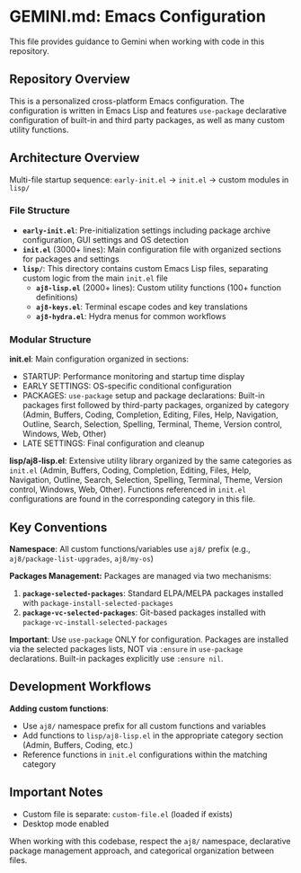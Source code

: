 # GEMINI.md: Emacs Configuration

This file provides guidance to Gemini when working with code in this
repository.

## Repository Overview

This is a personalized cross-platform Emacs configuration. The configuration
is written in Emacs Lisp and features `use-package` declarative
configuration of built-in and third party packages, as well as many custom
utility functions.

## Architecture Overview

Multi-file startup sequence: `early-init.el` → `init.el` → custom
modules in `lisp/`

### File Structure

- **`early-init.el`**: Pre-initialization settings including package archive
  configuration, GUI settings and OS detection
- **`init.el`** (3000+ lines): Main configuration file with organized
  sections for packages and settings
- **`lisp/`**: This directory contains custom Emacs Lisp files, separating
    custom logic from the main `init.el` file
  - **`aj8-lisp.el`** (2000+ lines): Custom utility functions (100+
  function definitions)
  - **`aj8-keys.el`**: Terminal escape codes and key translations
  - **`aj8-hydra.el`**: Hydra menus for common workflows

### Modular Structure

**init.el**: Main configuration organized in sections:
- STARTUP: Performance monitoring and startup time display
- EARLY SETTINGS: OS-specific conditional configuration
- PACKAGES: `use-package` setup and package declarations: Built-in packages
  first followed by third-party packages, organized by category (Admin,
  Buffers, Coding, Completion, Editing, Files, Help, Navigation, Outline,
  Search, Selection, Spelling, Terminal, Theme, Version control, Windows,
  Web, Other)
- LATE SETTINGS: Final configuration and cleanup

**lisp/aj8-lisp.el**: Extensive utility library organized by the same
  categories as `init.el` (Admin, Buffers, Coding, Completion, Editing,
  Files, Help, Navigation, Outline, Search, Selection, Spelling, Terminal,
  Theme, Version control, Windows, Web, Other). Functions referenced in
  `init.el` configurations are found in the corresponding category in this
  file.

## Key Conventions

**Namespace**: All custom functions/variables use `aj8/` prefix (e.g.,
`aj8/package-list-upgrades`, `aj8/my-os`)

**Packages Management:** Packages are managed via two mechanisms:
1. **`package-selected-packages`**: Standard ELPA/MELPA packages installed
   with `package-install-selected-packages`
2. **`package-vc-selected-packages`**: Git-based packages installed with
   `package-vc-install-selected-packages`

**Important**: Use `use-package` ONLY for configuration. Packages are
installed via the selected packages lists, NOT via `:ensure` in
`use-package` declarations. Built-in packages explicitly use `:ensure nil`.

## Development Workflows

**Adding custom functions**:
- Use `aj8/` namespace prefix for all custom functions and variables
- Add functions to `lisp/aj8-lisp.el` in the appropriate category section
  (Admin, Buffers, Coding, etc.)
- Reference functions in `init.el` configurations within the matching
  category

## Important Notes

- Custom file is separate: `custom-file.el` (loaded if exists)
- Desktop mode enabled

When working with this codebase, respect the `aj8/` namespace, declarative
package management approach, and categorical organization between files.

